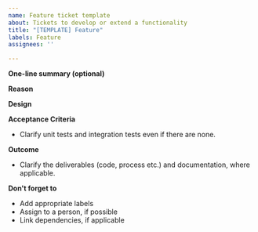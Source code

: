 ```yaml
---
name: Feature ticket template
about: Tickets to develop or extend a functionality
title: "[TEMPLATE] Feature"
labels: Feature
assignees: ''

---
```


**One-line summary (optional)**

**Reason**

**Design**

**Acceptance Criteria**

- Clarify unit tests and integration tests even if there are none.

**Outcome**

- Clarify the deliverables (code, process etc.) and documentation, where applicable.

**Don't forget to**

- Add appropriate labels
- Assign to a person, if possible
- Link dependencies, if applicable
